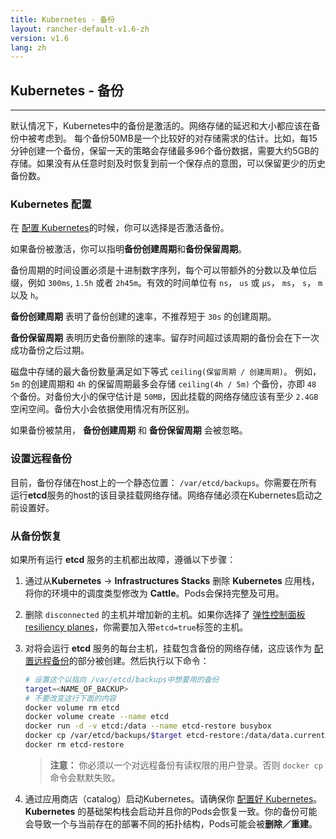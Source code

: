 ```yaml
---
title: Kubernetes - 备份
layout: rancher-default-v1.6-zh
version: v1.6
lang: zh
---
```


## Kubernetes - 备份
---

默认情况下，Kubernetes中的备份是激活的。网络存储的延迟和大小都应该在备份中被考虑到。 每个备份50MB是一个比较好的对存储需求的估计。比如，每15分钟创建一个备份，保留一天的策略会存储最多96个备份数据，需要大约5GB的存储。如果没有从任意时刻及时恢复到前一个保存点的意图，可以保留更少的历史备份数。

### Kubernetes 配置

在 [配置 Kubernetes]({{site.baseurl}}/rancher/{{page.version}}/{{page.lang}}/kubernetes/#configuring-kubernetes)的时候，你可以选择是否激活备份。

如果备份被激活，你可以指明**备份创建周期**和**备份保留周期**。

备份周期的时间设置必须是十进制数字序列，每个可以带额外的分数以及单位后缀，例如 `300ms`, `1.5h` 或者 `2h45m`。有效的时间单位有 `ns`， `us` 或 `µs`， `ms`， `s`， `m` 以及 `h`。

**备份创建周期** 表明了备份创建的速率，不推荐短于 `30s` 的创建周期。

**备份保留周期** 表明历史备份删除的速率。留存时间超过该周期的备份会在下一次成功备份之后过期。

磁盘中存储的最大备份数量满足如下等式 `ceiling(保留周期 / 创建周期)`。 例如， `5m` 的创建周期和 `4h` 的保留周期最多会存储 `ceiling(4h / 5m)` 个备份，亦即 `48` 个备份。对备份大小的保守估计是 `50MB`，因此挂载的网络存储应该有至少 `2.4GB` 空闲空间。备份大小会依据使用情况有所区别。

如果备份被禁用， **备份创建周期** 和 **备份保留周期** 会被忽略。

### 设置远程备份

目前，备份存储在host上的一个静态位置： `/var/etcd/backups`。你需要在所有运行**etcd**服务的host的该目录挂载网络存储。网络存储必须在Kubernetes启动之前设置好。

### 从备份恢复

如果所有运行 **etcd** 服务的主机都出故障，遵循以下步骤：

1. 通过从**Kubernetes** -> **Infrastructures Stacks** 删除 **Kubernetes** 应用栈，将你的环境中的调度类型修改为 **Cattle**。Pods会保持完整及可用。
2. 删除 `disconnected` 的主机并增加新的主机。如果你选择了 [弹性控制面板resiliency planes]({{site.baseurl}}/rancher/{{page.version}}/{{page.lang}}/kubernetes/resiliency-planes)，你需要加入带`etcd=true`标签的主机。
3. 对将会运行 **etcd** 服务的每台主机，挂载包含备份的网络存储，这应该作为 [配置远程备份](#configuring-remote-backups)的部分被创建。然后执行以下命令：
    ```bash
    # 设置这个以指向 /var/etcd/backups中想要用的备份
    target=<NAME_OF_BACKUP>
    # 不要改变这行下面的内容
    docker volume rm etcd
    docker volume create --name etcd
    docker run -d -v etcd:/data --name etcd-restore busybox
    docker cp /var/etcd/backups/$target etcd-restore:/data/data.current
    docker rm etcd-restore
    ```
    > **注意：** 你必须以一个对远程备份有读权限的用户登录。否则 `docker cp` 命令会默默失败。

5. 通过应用商店（catalog）启动Kubernetes。请确保你 [配置好 Kubernetes]({{site.baseurl}}/rancher/{{page.version}}/{{page.lang}}/kubernetes/#configuring-kubernetes)。 **Kubernetes** 的基础架构栈会启动并且你的Pods会恢复一致。你的备份可能会导致一个与当前存在的部署不同的拓扑结构，Pods可能会被**删除／重建**。
